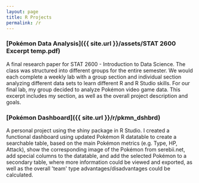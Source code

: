 ```yaml
---
layout: page
title: R Projects
permalink: /r
---
```


### [Pokémon Data Analysis]({{ site.url }}/assets/STAT 2600 Excerpt temp.pdf)
A final research paper for STAT 2600 - Introduction to Data Science. The class was structured into different groups for the entire semester.
We would each complete a weekly lab with a group section and individual section analyzing different data sets to learn different R and R Studio skills.
For our final lab, my group decided to analyze Pokémon video game data. This excerpt includes my section, as well as the overall project description and goals. 

### [Pokémon Dashboard]({{ site.url }}/r/pkmn_dshbrd)
A personal project using the shiny package in R Studio. I created a functional dashboard using updated Pokémon R datatable to create a searchable table, based on the main
Pokémon metrics (e.g. Type, HP, Attack), show the corresponding image of the Pokémon from serebii.net, add special columns to the datatable, and add the selected Pokémon to
a secondary table, where more information could be viewed and exported, as well as the overall 'team' type advantages/disadvantages could be calculated.

